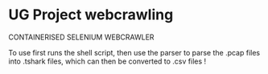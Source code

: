 # UG Project webcrawling
CONTAINERISED SELENIUM WEBCRAWLER

To use first runs the shell script, then use the parser to parse the .pcap files into .tshark files, which can then be converted to .csv files !
